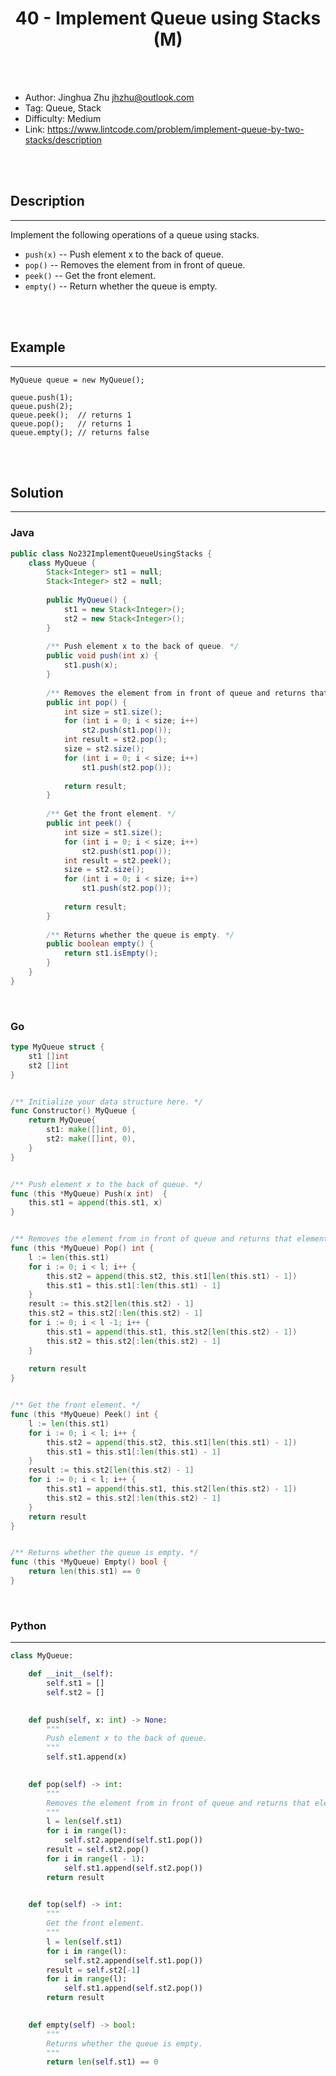 # <center>40 - Implement Queue using Stacks (M)</center> 



<br></br>

* Author: Jinghua Zhu <jhzhu@outlook.com>
* Tag: Queue, Stack
* Difficulty: Medium
* Link: https://www.lintcode.com/problem/implement-queue-by-two-stacks/description

<br></br>



## Description
----
Implement the following operations of a queue using stacks.

- `push(x)` -- Push element x to the back of queue.
- `pop()` -- Removes the element from in front of queue.
- `peek()` -- Get the front element.
- `empty()` -- Return whether the queue is empty.

<br></br>



## Example
----
```
MyQueue queue = new MyQueue();

queue.push(1);
queue.push(2);  
queue.peek();  // returns 1
queue.pop();   // returns 1
queue.empty(); // returns false
```

<br></br>



## Solution
----
### Java
```java
public class No232ImplementQueueUsingStacks {
	class MyQueue {
		Stack<Integer> st1 = null;
		Stack<Integer> st2 = null;
		
	    public MyQueue() {
	        st1 = new Stack<Integer>();
	        st2 = new Stack<Integer>();
	    }
	    
	    /** Push element x to the back of queue. */
	    public void push(int x) {
	        st1.push(x);
	    }
	    
	    /** Removes the element from in front of queue and returns that element. */
	    public int pop() {
	        int size = st1.size();
	        for (int i = 0; i < size; i++)
	        	st2.push(st1.pop());
	        int result = st2.pop();
	        size = st2.size();
	        for (int i = 0; i < size; i++)
	        	st1.push(st2.pop());
	        
	        return result;
	    }
	    
	    /** Get the front element. */
	    public int peek() {
	    	int size = st1.size();
	        for (int i = 0; i < size; i++)
	        	st2.push(st1.pop());
	        int result = st2.peek();
	        size = st2.size();
	        for (int i = 0; i < size; i++)
	        	st1.push(st2.pop());
	        
	        return result;
	    }
	    
	    /** Returns whether the queue is empty. */
	    public boolean empty() {
	        return st1.isEmpty();
	    }
	}
}
```

<br>


### Go
```go
type MyQueue struct {
    st1 []int
    st2 []int
}


/** Initialize your data structure here. */
func Constructor() MyQueue {
    return MyQueue{
		st1: make([]int, 0),
        st2: make([]int, 0),
	}
}


/** Push element x to the back of queue. */
func (this *MyQueue) Push(x int)  {
    this.st1 = append(this.st1, x)
}


/** Removes the element from in front of queue and returns that element. */
func (this *MyQueue) Pop() int {
    l := len(this.st1)
    for i := 0; i < l; i++ {
        this.st2 = append(this.st2, this.st1[len(this.st1) - 1])
        this.st1 = this.st1[:len(this.st1) - 1]
    }
    result := this.st2[len(this.st2) - 1]
    this.st2 = this.st2[:len(this.st2) - 1]
    for i := 0; i < l -1; i++ {
        this.st1 = append(this.st1, this.st2[len(this.st2) - 1])
        this.st2 = this.st2[:len(this.st2) - 1]
    }
    
    return result
}


/** Get the front element. */
func (this *MyQueue) Peek() int {
    l := len(this.st1)
    for i := 0; i < l; i++ {
        this.st2 = append(this.st2, this.st1[len(this.st1) - 1])
        this.st1 = this.st1[:len(this.st1) - 1]
    }
    result := this.st2[len(this.st2) - 1]
    for i := 0; i < l; i++ {
        this.st1 = append(this.st1, this.st2[len(this.st2) - 1])
        this.st2 = this.st2[:len(this.st2) - 1]
    }
    return result
}


/** Returns whether the queue is empty. */
func (this *MyQueue) Empty() bool {
    return len(this.st1) == 0
}
```

<br>


### Python
----
```python
class MyQueue:

    def __init__(self):
        self.st1 = []
        self.st2 = []
        

    def push(self, x: int) -> None:
        """
        Push element x to the back of queue.
        """
        self.st1.append(x)
        

    def pop(self) -> int:
        """
        Removes the element from in front of queue and returns that element.
        """
        l = len(self.st1)
        for i in range(l):
            self.st2.append(self.st1.pop())
        result = self.st2.pop()
        for i in range(l - 1):
            self.st1.append(self.st2.pop())
        return result
        

    def top(self) -> int:
        """
        Get the front element.
        """
        l = len(self.st1)
        for i in range(l):
            self.st2.append(self.st1.pop())
        result = self.st2[-1]
        for i in range(l):
            self.st1.append(self.st2.pop())
        return result
        

    def empty(self) -> bool:
        """
        Returns whether the queue is empty.
        """
        return len(self.st1) == 0
```